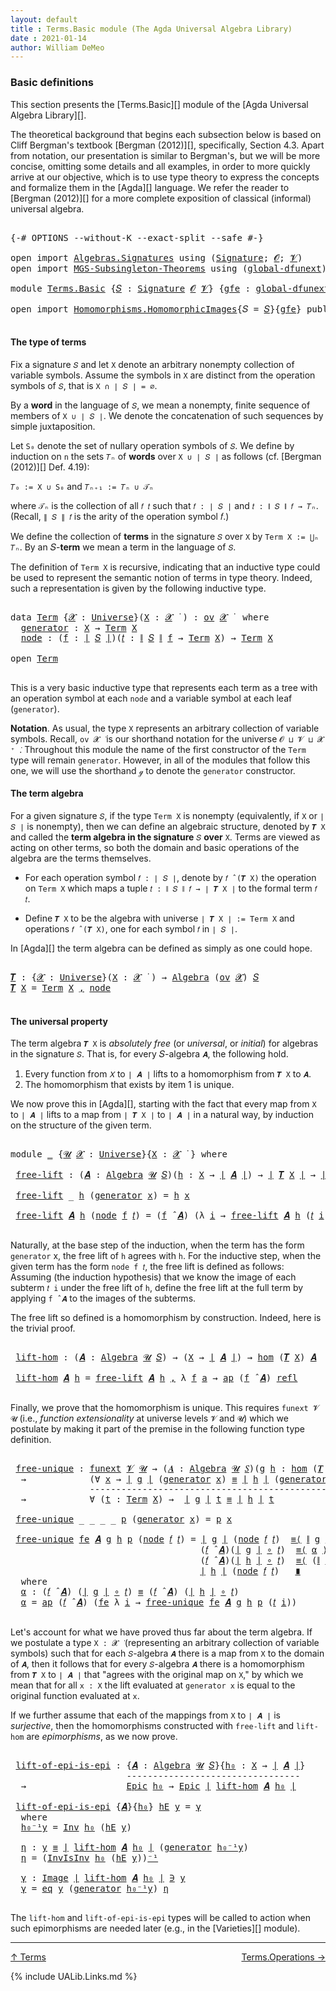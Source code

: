 ```yaml
---
layout: default
title : Terms.Basic module (The Agda Universal Algebra Library)
date : 2021-01-14
author: William DeMeo
---
```


### <a id="basic-definitions">Basic definitions</a>

This section presents the [Terms.Basic][] module of the [Agda Universal Algebra Library][].

The theoretical background that begins each subsection below is based on Cliff Bergman's textbook [Bergman (2012)][], specifically, Section 4.3.  Apart from notation, our presentation is similar to Bergman's, but we will be more concise, omitting some details and all examples, in order to more quickly arrive at our objective, which is to use type theory to express the concepts and formalize them in the [Agda][] language.  We refer the reader to [Bergman (2012)][] for a more complete exposition of classical (informal) universal algebra.

<pre class="Agda">

<a id="833" class="Symbol">{-#</a> <a id="837" class="Keyword">OPTIONS</a> <a id="845" class="Pragma">--without-K</a> <a id="857" class="Pragma">--exact-split</a> <a id="871" class="Pragma">--safe</a> <a id="878" class="Symbol">#-}</a>

<a id="883" class="Keyword">open</a> <a id="888" class="Keyword">import</a> <a id="895" href="Algebras.Signatures.html" class="Module">Algebras.Signatures</a> <a id="915" class="Keyword">using</a> <a id="921" class="Symbol">(</a><a id="922" href="Algebras.Signatures.html#1239" class="Function">Signature</a><a id="931" class="Symbol">;</a> <a id="933" href="Overture.Preliminaries.html#8176" class="Generalizable">𝓞</a><a id="934" class="Symbol">;</a> <a id="936" href="Universes.html#262" class="Generalizable">𝓥</a><a id="937" class="Symbol">)</a>
<a id="939" class="Keyword">open</a> <a id="944" class="Keyword">import</a> <a id="951" href="MGS-Subsingleton-Theorems.html" class="Module">MGS-Subsingleton-Theorems</a> <a id="977" class="Keyword">using</a> <a id="983" class="Symbol">(</a><a id="984" href="MGS-Subsingleton-Theorems.html#3468" class="Function">global-dfunext</a><a id="998" class="Symbol">)</a>

<a id="1001" class="Keyword">module</a> <a id="1008" href="Terms.Basic.html" class="Module">Terms.Basic</a> <a id="1020" class="Symbol">{</a><a id="1021" href="Terms.Basic.html#1021" class="Bound">𝑆</a> <a id="1023" class="Symbol">:</a> <a id="1025" href="Algebras.Signatures.html#1239" class="Function">Signature</a> <a id="1035" href="Overture.Preliminaries.html#8176" class="Generalizable">𝓞</a> <a id="1037" href="Universes.html#262" class="Generalizable">𝓥</a><a id="1038" class="Symbol">}</a> <a id="1040" class="Symbol">{</a><a id="1041" href="Terms.Basic.html#1041" class="Bound">gfe</a> <a id="1045" class="Symbol">:</a> <a id="1047" href="MGS-Subsingleton-Theorems.html#3468" class="Function">global-dfunext</a><a id="1061" class="Symbol">}</a> <a id="1063" class="Keyword">where</a>

<a id="1070" class="Keyword">open</a> <a id="1075" class="Keyword">import</a> <a id="1082" href="Homomorphisms.HomomorphicImages.html" class="Module">Homomorphisms.HomomorphicImages</a><a id="1113" class="Symbol">{</a><a id="1114" class="Argument">𝑆</a> <a id="1116" class="Symbol">=</a> <a id="1118" href="Terms.Basic.html#1021" class="Bound">𝑆</a><a id="1119" class="Symbol">}{</a><a id="1121" href="Terms.Basic.html#1041" class="Bound">gfe</a><a id="1124" class="Symbol">}</a> <a id="1126" class="Keyword">public</a>

</pre>

#### <a id="the-type-of-terms">The type of terms</a>

Fix a signature `𝑆` and let `X` denote an arbitrary nonempty collection of variable symbols. Assume the symbols in `X` are distinct from the operation symbols of `𝑆`, that is `X ∩ ∣ 𝑆 ∣ = ∅`.

By a **word** in the language of `𝑆`, we mean a nonempty, finite sequence of members of `X ∪ ∣ 𝑆 ∣`. We denote the concatenation of such sequences by simple juxtaposition.

Let `S₀` denote the set of nullary operation symbols of `𝑆`. We define by induction on `n` the sets `𝑇ₙ` of **words** over `X ∪ ∣ 𝑆 ∣` as follows (cf. [Bergman (2012)][] Def. 4.19):

`𝑇₀ := X ∪ S₀` and `𝑇ₙ₊₁ := 𝑇ₙ ∪ 𝒯ₙ`

where `𝒯ₙ` is the collection of all `𝑓 𝑡` such that `𝑓 : ∣ 𝑆 ∣` and `𝑡 : ∥ 𝑆 ∥ 𝑓 → 𝑇ₙ`. (Recall, `∥ 𝑆 ∥ 𝑓` is the arity of the operation symbol 𝑓.)

We define the collection of **terms** in the signature `𝑆` over `X` by `Term X := ⋃ₙ 𝑇ₙ`. By an 𝑆-**term** we mean a term in the language of `𝑆`.

The definition of `Term X` is recursive, indicating that an inductive type could be used to represent the semantic notion of terms in type theory. Indeed, such a representation is given by the following inductive type.

<pre class="Agda">

<a id="2317" class="Keyword">data</a> <a id="Term"></a><a id="2322" href="Terms.Basic.html#2322" class="Datatype">Term</a> <a id="2327" class="Symbol">{</a><a id="2328" href="Terms.Basic.html#2328" class="Bound">𝓧</a> <a id="2330" class="Symbol">:</a> <a id="2332" href="Universes.html#205" class="Function">Universe</a><a id="2340" class="Symbol">}(</a><a id="2342" href="Terms.Basic.html#2342" class="Bound">X</a> <a id="2344" class="Symbol">:</a> <a id="2346" href="Terms.Basic.html#2328" class="Bound">𝓧</a> <a id="2348" href="Universes.html#403" class="Function Operator">̇</a> <a id="2350" class="Symbol">)</a> <a id="2352" class="Symbol">:</a> <a id="2354" href="Algebras.Products.html#2262" class="Function">ov</a> <a id="2357" href="Terms.Basic.html#2328" class="Bound">𝓧</a> <a id="2359" href="Universes.html#403" class="Function Operator">̇</a>  <a id="2362" class="Keyword">where</a>
  <a id="Term.generator"></a><a id="2370" href="Terms.Basic.html#2370" class="InductiveConstructor">generator</a> <a id="2380" class="Symbol">:</a> <a id="2382" href="Terms.Basic.html#2342" class="Bound">X</a> <a id="2384" class="Symbol">→</a> <a id="2386" href="Terms.Basic.html#2322" class="Datatype">Term</a> <a id="2391" href="Terms.Basic.html#2342" class="Bound">X</a>
  <a id="Term.node"></a><a id="2395" href="Terms.Basic.html#2395" class="InductiveConstructor">node</a> <a id="2400" class="Symbol">:</a> <a id="2402" class="Symbol">(</a><a id="2403" href="Terms.Basic.html#2403" class="Bound">f</a> <a id="2405" class="Symbol">:</a> <a id="2407" href="Overture.Preliminaries.html#13716" class="Function Operator">∣</a> <a id="2409" href="Terms.Basic.html#1021" class="Bound">𝑆</a> <a id="2411" href="Overture.Preliminaries.html#13716" class="Function Operator">∣</a><a id="2412" class="Symbol">)(</a><a id="2414" href="Terms.Basic.html#2414" class="Bound">𝑡</a> <a id="2416" class="Symbol">:</a> <a id="2418" href="Overture.Preliminaries.html#13768" class="Function Operator">∥</a> <a id="2420" href="Terms.Basic.html#1021" class="Bound">𝑆</a> <a id="2422" href="Overture.Preliminaries.html#13768" class="Function Operator">∥</a> <a id="2424" href="Terms.Basic.html#2403" class="Bound">f</a> <a id="2426" class="Symbol">→</a> <a id="2428" href="Terms.Basic.html#2322" class="Datatype">Term</a> <a id="2433" href="Terms.Basic.html#2342" class="Bound">X</a><a id="2434" class="Symbol">)</a> <a id="2436" class="Symbol">→</a> <a id="2438" href="Terms.Basic.html#2322" class="Datatype">Term</a> <a id="2443" href="Terms.Basic.html#2342" class="Bound">X</a>

<a id="2446" class="Keyword">open</a> <a id="2451" href="Terms.Basic.html#2322" class="Module">Term</a>

</pre>

This is a very basic inductive type that represents each term as a tree with an operation symbol at each `node` and a variable symbol at each leaf (`generator`).


**Notation**. As usual, the type `X` represents an arbitrary collection of variable symbols. Recall, `ov 𝓧 ̇` is our shorthand notation for the universe `𝓞 ⊔ 𝓥 ⊔ 𝓧 ⁺ ̇`.  Throughout this module the name of the first constructor of the `Term` type will remain `generator`. However, in all of the modules that follow this one, we will use the shorthand `ℊ` to denote the `generator` constructor.



#### <a id="the-term-algebra">The term algebra</a>

For a given signature `𝑆`, if the type `Term X` is nonempty (equivalently, if `X` or `∣ 𝑆 ∣` is nonempty), then we can define an algebraic structure, denoted by `𝑻 X` and called the **term algebra in the signature** `𝑆` **over** `X`.  Terms are viewed as acting on other terms, so both the domain and basic operations of the algebra are the terms themselves.

* For each operation symbol `𝑓 : ∣ 𝑆 ∣`, denote by `𝑓 ̂ (𝑻 X)` the operation on `Term X` which maps a tuple `𝑡 : ∥ 𝑆 ∥ 𝑓 → ∣ 𝑻 X ∣` to the formal term `𝑓 𝑡`.

* Define `𝑻 X` to be the algebra with universe `∣ 𝑻 X ∣ := Term X` and operations `𝑓 ̂ (𝑻 X)`, one for each symbol `𝑓` in `∣ 𝑆 ∣`.

In [Agda][] the term algebra can be defined as simply as one could hope.

<pre class="Agda">

<a id="𝑻"></a><a id="3821" href="Terms.Basic.html#3821" class="Function">𝑻</a> <a id="3823" class="Symbol">:</a> <a id="3825" class="Symbol">{</a><a id="3826" href="Terms.Basic.html#3826" class="Bound">𝓧</a> <a id="3828" class="Symbol">:</a> <a id="3830" href="Universes.html#205" class="Function">Universe</a><a id="3838" class="Symbol">}(</a><a id="3840" href="Terms.Basic.html#3840" class="Bound">X</a> <a id="3842" class="Symbol">:</a> <a id="3844" href="Terms.Basic.html#3826" class="Bound">𝓧</a> <a id="3846" href="Universes.html#403" class="Function Operator">̇</a> <a id="3848" class="Symbol">)</a> <a id="3850" class="Symbol">→</a> <a id="3852" href="Algebras.Algebras.html#674" class="Function">Algebra</a> <a id="3860" class="Symbol">(</a><a id="3861" href="Algebras.Products.html#2262" class="Function">ov</a> <a id="3864" href="Terms.Basic.html#3826" class="Bound">𝓧</a><a id="3865" class="Symbol">)</a> <a id="3867" href="Terms.Basic.html#1021" class="Bound">𝑆</a>
<a id="3869" href="Terms.Basic.html#3821" class="Function">𝑻</a> <a id="3871" href="Terms.Basic.html#3871" class="Bound">X</a> <a id="3873" class="Symbol">=</a> <a id="3875" href="Terms.Basic.html#2322" class="Datatype">Term</a> <a id="3880" href="Terms.Basic.html#3871" class="Bound">X</a> <a id="3882" href="Overture.Preliminaries.html#13020" class="InductiveConstructor Operator">,</a> <a id="3884" href="Terms.Basic.html#2395" class="InductiveConstructor">node</a>

</pre>



#### <a id="the-universal-property">The universal property</a>

The term algebra `𝑻 X` is *absolutely free* (or *universal*, or *initial*) for algebras in the signature `𝑆`. That is, for every 𝑆-algebra `𝑨`, the following hold.

1. Every function from `𝑋` to `∣ 𝑨 ∣` lifts to a homomorphism from `𝑻 X` to `𝑨`.
2. The homomorphism that exists by item 1 is unique.

We now prove this in [Agda][], starting with the fact that every map from `X` to `∣ 𝑨 ∣` lifts to a map from `∣ 𝑻 X ∣` to `∣ 𝑨 ∣` in a natural way, by induction on the structure of the given term.

<pre class="Agda">

<a id="4480" class="Keyword">module</a> <a id="4487" href="Terms.Basic.html#4487" class="Module">_</a> <a id="4489" class="Symbol">{</a><a id="4490" href="Terms.Basic.html#4490" class="Bound">𝓤</a> <a id="4492" href="Terms.Basic.html#4492" class="Bound">𝓧</a> <a id="4494" class="Symbol">:</a> <a id="4496" href="Universes.html#205" class="Function">Universe</a><a id="4504" class="Symbol">}{</a><a id="4506" href="Terms.Basic.html#4506" class="Bound">X</a> <a id="4508" class="Symbol">:</a> <a id="4510" href="Terms.Basic.html#4492" class="Bound">𝓧</a> <a id="4512" href="Universes.html#403" class="Function Operator">̇</a> <a id="4514" class="Symbol">}</a> <a id="4516" class="Keyword">where</a>

 <a id="4524" href="Terms.Basic.html#4524" class="Function">free-lift</a> <a id="4534" class="Symbol">:</a> <a id="4536" class="Symbol">(</a><a id="4537" href="Terms.Basic.html#4537" class="Bound">𝑨</a> <a id="4539" class="Symbol">:</a> <a id="4541" href="Algebras.Algebras.html#674" class="Function">Algebra</a> <a id="4549" href="Terms.Basic.html#4490" class="Bound">𝓤</a> <a id="4551" href="Terms.Basic.html#1021" class="Bound">𝑆</a><a id="4552" class="Symbol">)(</a><a id="4554" href="Terms.Basic.html#4554" class="Bound">h</a> <a id="4556" class="Symbol">:</a> <a id="4558" href="Terms.Basic.html#4506" class="Bound">X</a> <a id="4560" class="Symbol">→</a> <a id="4562" href="Overture.Preliminaries.html#13716" class="Function Operator">∣</a> <a id="4564" href="Terms.Basic.html#4537" class="Bound">𝑨</a> <a id="4566" href="Overture.Preliminaries.html#13716" class="Function Operator">∣</a><a id="4567" class="Symbol">)</a> <a id="4569" class="Symbol">→</a> <a id="4571" href="Overture.Preliminaries.html#13716" class="Function Operator">∣</a> <a id="4573" href="Terms.Basic.html#3821" class="Function">𝑻</a> <a id="4575" href="Terms.Basic.html#4506" class="Bound">X</a> <a id="4577" href="Overture.Preliminaries.html#13716" class="Function Operator">∣</a> <a id="4579" class="Symbol">→</a> <a id="4581" href="Overture.Preliminaries.html#13716" class="Function Operator">∣</a> <a id="4583" href="Terms.Basic.html#4537" class="Bound">𝑨</a> <a id="4585" href="Overture.Preliminaries.html#13716" class="Function Operator">∣</a>

 <a id="4589" href="Terms.Basic.html#4524" class="Function">free-lift</a> <a id="4599" class="Symbol">_</a> <a id="4601" href="Terms.Basic.html#4601" class="Bound">h</a> <a id="4603" class="Symbol">(</a><a id="4604" href="Terms.Basic.html#2370" class="InductiveConstructor">generator</a> <a id="4614" href="Terms.Basic.html#4614" class="Bound">x</a><a id="4615" class="Symbol">)</a> <a id="4617" class="Symbol">=</a> <a id="4619" href="Terms.Basic.html#4601" class="Bound">h</a> <a id="4621" href="Terms.Basic.html#4614" class="Bound">x</a>

 <a id="4625" href="Terms.Basic.html#4524" class="Function">free-lift</a> <a id="4635" href="Terms.Basic.html#4635" class="Bound">𝑨</a> <a id="4637" href="Terms.Basic.html#4637" class="Bound">h</a> <a id="4639" class="Symbol">(</a><a id="4640" href="Terms.Basic.html#2395" class="InductiveConstructor">node</a> <a id="4645" href="Terms.Basic.html#4645" class="Bound">f</a> <a id="4647" href="Terms.Basic.html#4647" class="Bound">𝑡</a><a id="4648" class="Symbol">)</a> <a id="4650" class="Symbol">=</a> <a id="4652" class="Symbol">(</a><a id="4653" href="Terms.Basic.html#4645" class="Bound">f</a> <a id="4655" href="Algebras.Algebras.html#2989" class="Function Operator">̂</a> <a id="4657" href="Terms.Basic.html#4635" class="Bound">𝑨</a><a id="4658" class="Symbol">)</a> <a id="4660" class="Symbol">(λ</a> <a id="4663" href="Terms.Basic.html#4663" class="Bound">i</a> <a id="4665" class="Symbol">→</a> <a id="4667" href="Terms.Basic.html#4524" class="Function">free-lift</a> <a id="4677" href="Terms.Basic.html#4635" class="Bound">𝑨</a> <a id="4679" href="Terms.Basic.html#4637" class="Bound">h</a> <a id="4681" class="Symbol">(</a><a id="4682" href="Terms.Basic.html#4647" class="Bound">𝑡</a> <a id="4684" href="Terms.Basic.html#4663" class="Bound">i</a><a id="4685" class="Symbol">))</a>

</pre>

Naturally, at the base step of the induction, when the term has the form `generator`
x, the free lift of `h` agrees with `h`.  For the inductive step, when the
given term has the form `node f 𝑡`, the free lift is defined as
follows: Assuming (the induction hypothesis) that we know the image of each
subterm `𝑡 i` under the free lift of `h`, define the free lift at the
full term by applying `f ̂ 𝑨` to the images of the subterms.

The free lift so defined is a homomorphism by construction. Indeed, here is the trivial proof.

<pre class="Agda">

 <a id="5244" href="Terms.Basic.html#5244" class="Function">lift-hom</a> <a id="5253" class="Symbol">:</a> <a id="5255" class="Symbol">(</a><a id="5256" href="Terms.Basic.html#5256" class="Bound">𝑨</a> <a id="5258" class="Symbol">:</a> <a id="5260" href="Algebras.Algebras.html#674" class="Function">Algebra</a> <a id="5268" href="Terms.Basic.html#4490" class="Bound">𝓤</a> <a id="5270" href="Terms.Basic.html#1021" class="Bound">𝑆</a><a id="5271" class="Symbol">)</a> <a id="5273" class="Symbol">→</a> <a id="5275" class="Symbol">(</a><a id="5276" href="Terms.Basic.html#4506" class="Bound">X</a> <a id="5278" class="Symbol">→</a> <a id="5280" href="Overture.Preliminaries.html#13716" class="Function Operator">∣</a> <a id="5282" href="Terms.Basic.html#5256" class="Bound">𝑨</a> <a id="5284" href="Overture.Preliminaries.html#13716" class="Function Operator">∣</a><a id="5285" class="Symbol">)</a> <a id="5287" class="Symbol">→</a> <a id="5289" href="Homomorphisms.Basic.html#2270" class="Function">hom</a> <a id="5293" class="Symbol">(</a><a id="5294" href="Terms.Basic.html#3821" class="Function">𝑻</a> <a id="5296" href="Terms.Basic.html#4506" class="Bound">X</a><a id="5297" class="Symbol">)</a> <a id="5299" href="Terms.Basic.html#5256" class="Bound">𝑨</a>

 <a id="5303" href="Terms.Basic.html#5244" class="Function">lift-hom</a> <a id="5312" href="Terms.Basic.html#5312" class="Bound">𝑨</a> <a id="5314" href="Terms.Basic.html#5314" class="Bound">h</a> <a id="5316" class="Symbol">=</a> <a id="5318" href="Terms.Basic.html#4524" class="Function">free-lift</a> <a id="5328" href="Terms.Basic.html#5312" class="Bound">𝑨</a> <a id="5330" href="Terms.Basic.html#5314" class="Bound">h</a> <a id="5332" href="Overture.Preliminaries.html#13020" class="InductiveConstructor Operator">,</a> <a id="5334" class="Symbol">λ</a> <a id="5336" href="Terms.Basic.html#5336" class="Bound">f</a> <a id="5338" href="Terms.Basic.html#5338" class="Bound">a</a> <a id="5340" class="Symbol">→</a> <a id="5342" href="MGS-MLTT.html#6613" class="Function">ap</a> <a id="5345" class="Symbol">(</a><a id="5346" href="Terms.Basic.html#5336" class="Bound">f</a> <a id="5348" href="Algebras.Algebras.html#2989" class="Function Operator">̂</a> <a id="5350" href="Terms.Basic.html#5312" class="Bound">𝑨</a><a id="5351" class="Symbol">)</a> <a id="5353" href="Identity-Type.html#162" class="InductiveConstructor">refl</a>

</pre>

Finally, we prove that the homomorphism is unique.  This requires `funext 𝓥 𝓤` (i.e., *function extensionality* at universe levels `𝓥` and `𝓤`) which we postulate by making it part of the premise in the following function type definition.

<pre class="Agda">

 <a id="5626" href="Terms.Basic.html#5626" class="Function">free-unique</a> <a id="5638" class="Symbol">:</a> <a id="5640" href="MGS-FunExt-from-Univalence.html#393" class="Function">funext</a> <a id="5647" href="Terms.Basic.html#1037" class="Bound">𝓥</a> <a id="5649" href="Terms.Basic.html#4490" class="Bound">𝓤</a> <a id="5651" class="Symbol">→</a> <a id="5653" class="Symbol">(</a><a id="5654" href="Terms.Basic.html#5654" class="Bound">𝑨</a> <a id="5656" class="Symbol">:</a> <a id="5658" href="Algebras.Algebras.html#674" class="Function">Algebra</a> <a id="5666" href="Terms.Basic.html#4490" class="Bound">𝓤</a> <a id="5668" href="Terms.Basic.html#1021" class="Bound">𝑆</a><a id="5669" class="Symbol">)(</a><a id="5671" href="Terms.Basic.html#5671" class="Bound">g</a> <a id="5673" href="Terms.Basic.html#5673" class="Bound">h</a> <a id="5675" class="Symbol">:</a> <a id="5677" href="Homomorphisms.Basic.html#2270" class="Function">hom</a> <a id="5681" class="Symbol">(</a><a id="5682" href="Terms.Basic.html#3821" class="Function">𝑻</a> <a id="5684" href="Terms.Basic.html#4506" class="Bound">X</a><a id="5685" class="Symbol">)</a> <a id="5687" href="Terms.Basic.html#5654" class="Bound">𝑨</a><a id="5688" class="Symbol">)</a>
  <a id="5692" class="Symbol">→</a>            <a id="5705" class="Symbol">(∀</a> <a id="5708" href="Terms.Basic.html#5708" class="Bound">x</a> <a id="5710" class="Symbol">→</a> <a id="5712" href="Overture.Preliminaries.html#13716" class="Function Operator">∣</a> <a id="5714" href="Terms.Basic.html#5671" class="Bound">g</a> <a id="5716" href="Overture.Preliminaries.html#13716" class="Function Operator">∣</a> <a id="5718" class="Symbol">(</a><a id="5719" href="Terms.Basic.html#2370" class="InductiveConstructor">generator</a> <a id="5729" href="Terms.Basic.html#5708" class="Bound">x</a><a id="5730" class="Symbol">)</a> <a id="5732" href="Overture.Equality.html#2389" class="Datatype Operator">≡</a> <a id="5734" href="Overture.Preliminaries.html#13716" class="Function Operator">∣</a> <a id="5736" href="Terms.Basic.html#5673" class="Bound">h</a> <a id="5738" href="Overture.Preliminaries.html#13716" class="Function Operator">∣</a> <a id="5740" class="Symbol">(</a><a id="5741" href="Terms.Basic.html#2370" class="InductiveConstructor">generator</a> <a id="5751" href="Terms.Basic.html#5708" class="Bound">x</a><a id="5752" class="Symbol">))</a>
               <a id="5770" class="Comment">----------------------------------------------------</a>
  <a id="5825" class="Symbol">→</a>            <a id="5838" class="Symbol">∀</a> <a id="5840" class="Symbol">(</a><a id="5841" href="Terms.Basic.html#5841" class="Bound">t</a> <a id="5843" class="Symbol">:</a> <a id="5845" href="Terms.Basic.html#2322" class="Datatype">Term</a> <a id="5850" href="Terms.Basic.html#4506" class="Bound">X</a><a id="5851" class="Symbol">)</a> <a id="5853" class="Symbol">→</a>  <a id="5856" href="Overture.Preliminaries.html#13716" class="Function Operator">∣</a> <a id="5858" href="Terms.Basic.html#5671" class="Bound">g</a> <a id="5860" href="Overture.Preliminaries.html#13716" class="Function Operator">∣</a> <a id="5862" href="Terms.Basic.html#5841" class="Bound">t</a> <a id="5864" href="Overture.Equality.html#2389" class="Datatype Operator">≡</a> <a id="5866" href="Overture.Preliminaries.html#13716" class="Function Operator">∣</a> <a id="5868" href="Terms.Basic.html#5673" class="Bound">h</a> <a id="5870" href="Overture.Preliminaries.html#13716" class="Function Operator">∣</a> <a id="5872" href="Terms.Basic.html#5841" class="Bound">t</a>

 <a id="5876" href="Terms.Basic.html#5626" class="Function">free-unique</a> <a id="5888" class="Symbol">_</a> <a id="5890" class="Symbol">_</a> <a id="5892" class="Symbol">_</a> <a id="5894" class="Symbol">_</a> <a id="5896" href="Terms.Basic.html#5896" class="Bound">p</a> <a id="5898" class="Symbol">(</a><a id="5899" href="Terms.Basic.html#2370" class="InductiveConstructor">generator</a> <a id="5909" href="Terms.Basic.html#5909" class="Bound">x</a><a id="5910" class="Symbol">)</a> <a id="5912" class="Symbol">=</a> <a id="5914" href="Terms.Basic.html#5896" class="Bound">p</a> <a id="5916" href="Terms.Basic.html#5909" class="Bound">x</a>

 <a id="5920" href="Terms.Basic.html#5626" class="Function">free-unique</a> <a id="5932" href="Terms.Basic.html#5932" class="Bound">fe</a> <a id="5935" href="Terms.Basic.html#5935" class="Bound">𝑨</a> <a id="5937" href="Terms.Basic.html#5937" class="Bound">g</a> <a id="5939" href="Terms.Basic.html#5939" class="Bound">h</a> <a id="5941" href="Terms.Basic.html#5941" class="Bound">p</a> <a id="5943" class="Symbol">(</a><a id="5944" href="Terms.Basic.html#2395" class="InductiveConstructor">node</a> <a id="5949" href="Terms.Basic.html#5949" class="Bound">𝑓</a> <a id="5951" href="Terms.Basic.html#5951" class="Bound">𝑡</a><a id="5952" class="Symbol">)</a> <a id="5954" class="Symbol">=</a> <a id="5956" href="Overture.Preliminaries.html#13716" class="Function Operator">∣</a> <a id="5958" href="Terms.Basic.html#5937" class="Bound">g</a> <a id="5960" href="Overture.Preliminaries.html#13716" class="Function Operator">∣</a> <a id="5962" class="Symbol">(</a><a id="5963" href="Terms.Basic.html#2395" class="InductiveConstructor">node</a> <a id="5968" href="Terms.Basic.html#5949" class="Bound">𝑓</a> <a id="5970" href="Terms.Basic.html#5951" class="Bound">𝑡</a><a id="5971" class="Symbol">)</a>  <a id="5974" href="MGS-MLTT.html#5997" class="Function Operator">≡⟨</a> <a id="5977" href="Overture.Preliminaries.html#13768" class="Function Operator">∥</a> <a id="5979" href="Terms.Basic.html#5937" class="Bound">g</a> <a id="5981" href="Overture.Preliminaries.html#13768" class="Function Operator">∥</a> <a id="5983" href="Terms.Basic.html#5949" class="Bound">𝑓</a> <a id="5985" href="Terms.Basic.html#5951" class="Bound">𝑡</a> <a id="5987" href="MGS-MLTT.html#5997" class="Function Operator">⟩</a>
                                    <a id="6025" class="Symbol">(</a><a id="6026" href="Terms.Basic.html#5949" class="Bound">𝑓</a> <a id="6028" href="Algebras.Algebras.html#2989" class="Function Operator">̂</a> <a id="6030" href="Terms.Basic.html#5935" class="Bound">𝑨</a><a id="6031" class="Symbol">)(</a><a id="6033" href="Overture.Preliminaries.html#13716" class="Function Operator">∣</a> <a id="6035" href="Terms.Basic.html#5937" class="Bound">g</a> <a id="6037" href="Overture.Preliminaries.html#13716" class="Function Operator">∣</a> <a id="6039" href="MGS-MLTT.html#3813" class="Function Operator">∘</a> <a id="6041" href="Terms.Basic.html#5951" class="Bound">𝑡</a><a id="6042" class="Symbol">)</a>  <a id="6045" href="MGS-MLTT.html#5997" class="Function Operator">≡⟨</a> <a id="6048" href="Terms.Basic.html#6194" class="Function">α</a> <a id="6050" href="MGS-MLTT.html#5997" class="Function Operator">⟩</a>
                                    <a id="6088" class="Symbol">(</a><a id="6089" href="Terms.Basic.html#5949" class="Bound">𝑓</a> <a id="6091" href="Algebras.Algebras.html#2989" class="Function Operator">̂</a> <a id="6093" href="Terms.Basic.html#5935" class="Bound">𝑨</a><a id="6094" class="Symbol">)(</a><a id="6096" href="Overture.Preliminaries.html#13716" class="Function Operator">∣</a> <a id="6098" href="Terms.Basic.html#5939" class="Bound">h</a> <a id="6100" href="Overture.Preliminaries.html#13716" class="Function Operator">∣</a> <a id="6102" href="MGS-MLTT.html#3813" class="Function Operator">∘</a> <a id="6104" href="Terms.Basic.html#5951" class="Bound">𝑡</a><a id="6105" class="Symbol">)</a>  <a id="6108" href="MGS-MLTT.html#5997" class="Function Operator">≡⟨</a> <a id="6111" class="Symbol">(</a><a id="6112" href="Overture.Preliminaries.html#13768" class="Function Operator">∥</a> <a id="6114" href="Terms.Basic.html#5939" class="Bound">h</a> <a id="6116" href="Overture.Preliminaries.html#13768" class="Function Operator">∥</a> <a id="6118" href="Terms.Basic.html#5949" class="Bound">𝑓</a> <a id="6120" href="Terms.Basic.html#5951" class="Bound">𝑡</a><a id="6121" class="Symbol">)</a><a id="6122" href="MGS-MLTT.html#6125" class="Function Operator">⁻¹</a> <a id="6125" href="MGS-MLTT.html#5997" class="Function Operator">⟩</a>
                                    <a id="6163" href="Overture.Preliminaries.html#13716" class="Function Operator">∣</a> <a id="6165" href="Terms.Basic.html#5939" class="Bound">h</a> <a id="6167" href="Overture.Preliminaries.html#13716" class="Function Operator">∣</a> <a id="6169" class="Symbol">(</a><a id="6170" href="Terms.Basic.html#2395" class="InductiveConstructor">node</a> <a id="6175" href="Terms.Basic.html#5949" class="Bound">𝑓</a> <a id="6177" href="Terms.Basic.html#5951" class="Bound">𝑡</a><a id="6178" class="Symbol">)</a>   <a id="6182" href="MGS-MLTT.html#6079" class="Function Operator">∎</a>
  <a id="6186" class="Keyword">where</a>
  <a id="6194" href="Terms.Basic.html#6194" class="Function">α</a> <a id="6196" class="Symbol">:</a> <a id="6198" class="Symbol">(</a><a id="6199" href="Terms.Basic.html#5949" class="Bound">𝑓</a> <a id="6201" href="Algebras.Algebras.html#2989" class="Function Operator">̂</a> <a id="6203" href="Terms.Basic.html#5935" class="Bound">𝑨</a><a id="6204" class="Symbol">)</a> <a id="6206" class="Symbol">(</a><a id="6207" href="Overture.Preliminaries.html#13716" class="Function Operator">∣</a> <a id="6209" href="Terms.Basic.html#5937" class="Bound">g</a> <a id="6211" href="Overture.Preliminaries.html#13716" class="Function Operator">∣</a> <a id="6213" href="MGS-MLTT.html#3813" class="Function Operator">∘</a> <a id="6215" href="Terms.Basic.html#5951" class="Bound">𝑡</a><a id="6216" class="Symbol">)</a> <a id="6218" href="Overture.Equality.html#2389" class="Datatype Operator">≡</a> <a id="6220" class="Symbol">(</a><a id="6221" href="Terms.Basic.html#5949" class="Bound">𝑓</a> <a id="6223" href="Algebras.Algebras.html#2989" class="Function Operator">̂</a> <a id="6225" href="Terms.Basic.html#5935" class="Bound">𝑨</a><a id="6226" class="Symbol">)</a> <a id="6228" class="Symbol">(</a><a id="6229" href="Overture.Preliminaries.html#13716" class="Function Operator">∣</a> <a id="6231" href="Terms.Basic.html#5939" class="Bound">h</a> <a id="6233" href="Overture.Preliminaries.html#13716" class="Function Operator">∣</a> <a id="6235" href="MGS-MLTT.html#3813" class="Function Operator">∘</a> <a id="6237" href="Terms.Basic.html#5951" class="Bound">𝑡</a><a id="6238" class="Symbol">)</a>
  <a id="6242" href="Terms.Basic.html#6194" class="Function">α</a> <a id="6244" class="Symbol">=</a> <a id="6246" href="MGS-MLTT.html#6613" class="Function">ap</a> <a id="6249" class="Symbol">(</a><a id="6250" href="Terms.Basic.html#5949" class="Bound">𝑓</a> <a id="6252" href="Algebras.Algebras.html#2989" class="Function Operator">̂</a> <a id="6254" href="Terms.Basic.html#5935" class="Bound">𝑨</a><a id="6255" class="Symbol">)</a> <a id="6257" class="Symbol">(</a><a id="6258" href="Terms.Basic.html#5932" class="Bound">fe</a> <a id="6261" class="Symbol">λ</a> <a id="6263" href="Terms.Basic.html#6263" class="Bound">i</a> <a id="6265" class="Symbol">→</a> <a id="6267" href="Terms.Basic.html#5626" class="Function">free-unique</a> <a id="6279" href="Terms.Basic.html#5932" class="Bound">fe</a> <a id="6282" href="Terms.Basic.html#5935" class="Bound">𝑨</a> <a id="6284" href="Terms.Basic.html#5937" class="Bound">g</a> <a id="6286" href="Terms.Basic.html#5939" class="Bound">h</a> <a id="6288" href="Terms.Basic.html#5941" class="Bound">p</a> <a id="6290" class="Symbol">(</a><a id="6291" href="Terms.Basic.html#5951" class="Bound">𝑡</a> <a id="6293" href="Terms.Basic.html#6263" class="Bound">i</a><a id="6294" class="Symbol">))</a>

</pre>

Let's account for what we have proved thus far about the term algebra.  If we postulate a type `X : 𝓧 ̇` (representing an arbitrary collection of variable symbols) such that for each `𝑆`-algebra `𝑨` there is a map from `X` to the domain of `𝑨`, then it follows that for every `𝑆`-algebra `𝑨` there is a homomorphism from `𝑻 X` to `∣ 𝑨 ∣` that "agrees with the original map on `X`," by which we mean that for all `x : X` the lift evaluated at `generator x` is equal to the original function evaluated at `x`.

If we further assume that each of the mappings from `X` to `∣ 𝑨 ∣` is *surjective*, then the homomorphisms constructed with `free-lift` and `lift-hom` are *epimorphisms*, as we now prove.

<pre class="Agda">

 <a id="7023" href="Terms.Basic.html#7023" class="Function">lift-of-epi-is-epi</a> <a id="7042" class="Symbol">:</a> <a id="7044" class="Symbol">{</a><a id="7045" href="Terms.Basic.html#7045" class="Bound">𝑨</a> <a id="7047" class="Symbol">:</a> <a id="7049" href="Algebras.Algebras.html#674" class="Function">Algebra</a> <a id="7057" href="Terms.Basic.html#4490" class="Bound">𝓤</a> <a id="7059" href="Terms.Basic.html#1021" class="Bound">𝑆</a><a id="7060" class="Symbol">}{</a><a id="7062" href="Terms.Basic.html#7062" class="Bound">h₀</a> <a id="7065" class="Symbol">:</a> <a id="7067" href="Terms.Basic.html#4506" class="Bound">X</a> <a id="7069" class="Symbol">→</a> <a id="7071" href="Overture.Preliminaries.html#13716" class="Function Operator">∣</a> <a id="7073" href="Terms.Basic.html#7045" class="Bound">𝑨</a> <a id="7075" href="Overture.Preliminaries.html#13716" class="Function Operator">∣</a><a id="7076" class="Symbol">}</a>
                      <a id="7100" class="Comment">---------------------------------</a>
  <a id="7136" class="Symbol">→</a>                   <a id="7156" href="Overture.Inverses.html#2015" class="Function">Epic</a> <a id="7161" href="Terms.Basic.html#7062" class="Bound">h₀</a> <a id="7164" class="Symbol">→</a> <a id="7166" href="Overture.Inverses.html#2015" class="Function">Epic</a> <a id="7171" href="Overture.Preliminaries.html#13716" class="Function Operator">∣</a> <a id="7173" href="Terms.Basic.html#5244" class="Function">lift-hom</a> <a id="7182" href="Terms.Basic.html#7045" class="Bound">𝑨</a> <a id="7184" href="Terms.Basic.html#7062" class="Bound">h₀</a> <a id="7187" href="Overture.Preliminaries.html#13716" class="Function Operator">∣</a>

 <a id="7191" href="Terms.Basic.html#7023" class="Function">lift-of-epi-is-epi</a> <a id="7210" class="Symbol">{</a><a id="7211" href="Terms.Basic.html#7211" class="Bound">𝑨</a><a id="7212" class="Symbol">}{</a><a id="7214" href="Terms.Basic.html#7214" class="Bound">h₀</a><a id="7216" class="Symbol">}</a> <a id="7218" href="Terms.Basic.html#7218" class="Bound">hE</a> <a id="7221" href="Terms.Basic.html#7221" class="Bound">y</a> <a id="7223" class="Symbol">=</a> <a id="7225" href="Terms.Basic.html#7338" class="Function">γ</a>
  <a id="7229" class="Keyword">where</a>
  <a id="7237" href="Terms.Basic.html#7237" class="Function">h₀⁻¹y</a> <a id="7243" class="Symbol">=</a> <a id="7245" href="Overture.Inverses.html#1498" class="Function">Inv</a> <a id="7249" href="Terms.Basic.html#7214" class="Bound">h₀</a> <a id="7252" class="Symbol">(</a><a id="7253" href="Terms.Basic.html#7218" class="Bound">hE</a> <a id="7256" href="Terms.Basic.html#7221" class="Bound">y</a><a id="7257" class="Symbol">)</a>

  <a id="7262" href="Terms.Basic.html#7262" class="Function">η</a> <a id="7264" class="Symbol">:</a> <a id="7266" href="Terms.Basic.html#7221" class="Bound">y</a> <a id="7268" href="Overture.Equality.html#2389" class="Datatype Operator">≡</a> <a id="7270" href="Overture.Preliminaries.html#13716" class="Function Operator">∣</a> <a id="7272" href="Terms.Basic.html#5244" class="Function">lift-hom</a> <a id="7281" href="Terms.Basic.html#7211" class="Bound">𝑨</a> <a id="7283" href="Terms.Basic.html#7214" class="Bound">h₀</a> <a id="7286" href="Overture.Preliminaries.html#13716" class="Function Operator">∣</a> <a id="7288" class="Symbol">(</a><a id="7289" href="Terms.Basic.html#2370" class="InductiveConstructor">generator</a> <a id="7299" href="Terms.Basic.html#7237" class="Function">h₀⁻¹y</a><a id="7304" class="Symbol">)</a>
  <a id="7308" href="Terms.Basic.html#7262" class="Function">η</a> <a id="7310" class="Symbol">=</a> <a id="7312" class="Symbol">(</a><a id="7313" href="Overture.Inverses.html#1690" class="Function">InvIsInv</a> <a id="7322" href="Terms.Basic.html#7214" class="Bound">h₀</a> <a id="7325" class="Symbol">(</a><a id="7326" href="Terms.Basic.html#7218" class="Bound">hE</a> <a id="7329" href="Terms.Basic.html#7221" class="Bound">y</a><a id="7330" class="Symbol">))</a><a id="7332" href="MGS-MLTT.html#6125" class="Function Operator">⁻¹</a>

  <a id="7338" href="Terms.Basic.html#7338" class="Function">γ</a> <a id="7340" class="Symbol">:</a> <a id="7342" href="Overture.Inverses.html#674" class="Datatype Operator">Image</a> <a id="7348" href="Overture.Preliminaries.html#13716" class="Function Operator">∣</a> <a id="7350" href="Terms.Basic.html#5244" class="Function">lift-hom</a> <a id="7359" href="Terms.Basic.html#7211" class="Bound">𝑨</a> <a id="7361" href="Terms.Basic.html#7214" class="Bound">h₀</a> <a id="7364" href="Overture.Preliminaries.html#13716" class="Function Operator">∣</a> <a id="7366" href="Overture.Inverses.html#674" class="Datatype Operator">∋</a> <a id="7368" href="Terms.Basic.html#7221" class="Bound">y</a>
  <a id="7372" href="Terms.Basic.html#7338" class="Function">γ</a> <a id="7374" class="Symbol">=</a> <a id="7376" href="Overture.Inverses.html#750" class="InductiveConstructor">eq</a> <a id="7379" href="Terms.Basic.html#7221" class="Bound">y</a> <a id="7381" class="Symbol">(</a><a id="7382" href="Terms.Basic.html#2370" class="InductiveConstructor">generator</a> <a id="7392" href="Terms.Basic.html#7237" class="Function">h₀⁻¹y</a><a id="7397" class="Symbol">)</a> <a id="7399" href="Terms.Basic.html#7262" class="Function">η</a>

</pre>

The `lift-hom` and `lift-of-epi-is-epi` types will be called to action when such epimorphisms are needed later (e.g., in the [Varieties][] module).


--------------------------------------

<p></p>

[↑ Terms](Terms.html)
<span style="float:right;">[Terms.Operations →](Terms.Operations.html)</span>

{% include UALib.Links.md %}
